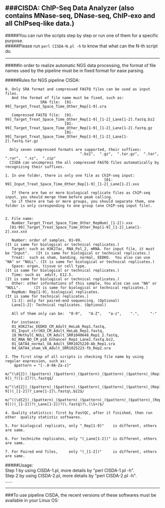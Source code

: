 ###CISDA: ChIP-Seq Data Analyzer (also contains MNase-seq, DNase-seq, ChIP-exo and all ChIPseq-like data.)         
-----------------------------------------------------------------------------------------------------------------
                                                                                   
#####You can run the scripts step by step or run one of them for a specific purpose.                         
#####Please run `perl CISDA-N.pl -h` to know that what can the N-th script do.
                                                                                 
__________________________________________________________________________________________________________________      
                                                       

#####In order to realize automatic NGS data processing, the format of file names used by the pipeline must be in fixed format for ease parsing.                 
                                  
                                       
#####Rules for NGS pipeline CISDA:                                         


    0. Only SRA format and compressed FASTQ files can be used as input files. 
       And the format of file name must be fixed, such as:
                    SRA file:  [01-99]_Target_Treat_Space_Time_Other_Rep[1-9].sra

       Compressed FASTQ file:  [01-99]_Target_Treat_Space_Time_Other_Rep[1-9]_[1-2]_Lane[1-2].fastq.bz2 
                               [01-99]_Target_Treat_Space_Time_Other_Rep[1-9]_[1-2]_Lane[1-2].fastq.gz
                               [01-99]_Target_Treat_Space_Time_Other_Rep[1-9]_[1-2]_Lane[1-2].fastq.tar.gz

      Only seven compressed formats are supported, their suffixes:  
                                      ".bz2",  ".gz",  ".tar.gz",  ".tar",  ".rar",  ".xz",  ".zip"
      CISDA can uncompress the all compressed FASTQ files automatically by recognizing their suffixes.

    1. In one folder, there is only one file as ChIP-seq input: 
                                                 [01-99]_Input_Treat_Space_Time_Other_Rep[1-9]_[1-2]_Lane[1-2].xxx

       If there are two or more biological replicate files as ChIP-seq input, you should merge them before peak calling.
       So if there are two or more groups, you should separate them, one folder is only coresponding to one group (one ChIP-seq input file).


    2. File name: 
       Number_Target_Treat_Space_Time_Other_RepNum(_[1-2]).xxx
      [01-99]_Target_Treat_Space_Time_Other_Rep[1-9]_[1-2]_Lane[1-2].xxx.xxx 

       Number: order of samples, 01~99.                                                (It is same for biological or technical replicates.)
       Target: such as H3K27ac, RNA_Pol_2, mRNA. For input file, it must be "Input".   (It is same for biological or technical replicates.)
       Treat:  such as sham, banding, normal, EEDKO.  You also can use "NA" or "NULL". (It is same for biological or technical replicates.)
       Space: organ, tissue or cell type.                                              (It is same for biological or technical replicates.)
       Time: such as  adult, E12.5.                                                    (It is same for biological or technical replicates.)
       Other: other informations of this sample, You also can use "NA" or "NULL".      (It is same for biological or technical replicates.)
       RepNum: Rep[1-9], biological replicates.                                        (It is same for technical replicates.)
       [1-2]: only for paired-end sequencing. (Optional)   
       Lane[1-2]: Technical replicates. (Optional)

       All of them only can be:  "0-9",   "A-Z",   "a-z",    ".",     "-"

       For instance: 
       01_H3K27ac_EEDKO_CM_Adult_HeLab_Rep1.fastq,     
       01_Input_ctrlKO_CM_Adult_HeLab_Rep1.fastq,    
       18_MethylC_NULL_CM_Adult_SRR1040648_Rep1_2.fastq,    
       02_RNA_NO_CM_p10_Enhancer_Rep1_Lane1.fastq.bz2, 
       01_GATA4_normal_VA_Adult_SRR1025220-Ab_Rep1.sra 
       04_GATA4_sham_VA_Adult_SRR1025223-fb_Rep2.sra  

    3. The first step of all scripts is checking file name by using regular expression, such as: 
        $pattern = "[-.0-9A-Za-z]"
         m/^(\d{2})_($pattern)_($pattern)_($pattern)_($pattern)_($pattern)_(Rep[1-9])_?([1-2]?)\.fastq$/
         m/^(\d{2})_($pattern)_($pattern)_($pattern)_($pattern)_($pattern)_(Rep[1-9])(_[1-2])?_Lane[1-2]\.fastq\.bz2$/
         m/^((\d{2})_($pattern)_($pattern)_($pattern)_($pattern)_($pattern)_(Rep[1-9]))(_[1-2])?(_Lane[1-2])?(\.fastq)?\.(\S+)$/

    4. Quality statistics: first by FastQC, after it finished, then run other  quality statistic softwares.

    5. For biological replicats, only "_Rep[1-9]"    is different, others are same.

    6. For techniche replicates, only "(_Lane[1-2])" is different, others are same.

    7. For Paired end files,     only "(_[1-2])"     is different, others are same.


                                   

                        
#####Usage:                                              
     Step 1  by using CISDA-1.pl, more details by "perl  CISDA-1.pl  -h".                
     Step 2  by using CISDA-2.pl, more details by "perl  CISDA-2.pl  -h".                  
     ......
                                           
                                                                 
________________________________________________________________________________________________________________                      

###To use pipeline CISDA, the recent versions of these softwares must be available in your Linux OS:


